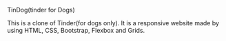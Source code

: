TinDog(tinder for Dogs)

This is a clone of Tinder(for dogs only). It is a responsive website made by using HTML, CSS, Bootstrap, Flexbox and Grids.
